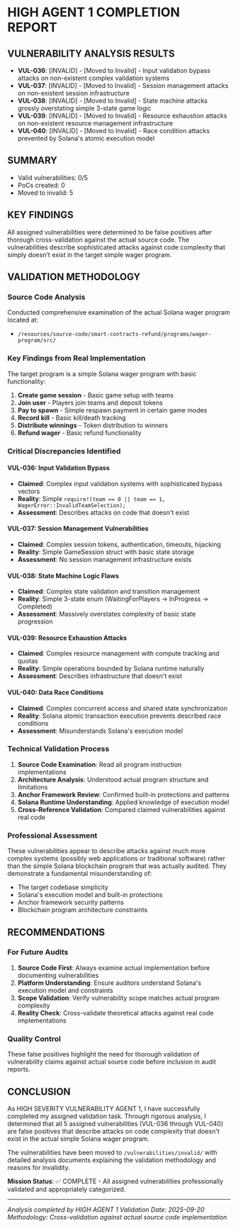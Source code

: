 # HIGH AGENT 1 COMPLETION REPORT

## VULNERABILITY ANALYSIS RESULTS

- **VUL-036**: [INVALID] - [Moved to Invalid] - Input validation bypass attacks on non-existent complex validation systems
- **VUL-037**: [INVALID] - [Moved to Invalid] - Session management attacks on non-existent session infrastructure
- **VUL-038**: [INVALID] - [Moved to Invalid] - State machine attacks grossly overstating simple 3-state game logic
- **VUL-039**: [INVALID] - [Moved to Invalid] - Resource exhaustion attacks on non-existent resource management infrastructure
- **VUL-040**: [INVALID] - [Moved to Invalid] - Race condition attacks prevented by Solana's atomic execution model

## SUMMARY
- Valid vulnerabilities: 0/5
- PoCs created: 0
- Moved to invalid: 5

## KEY FINDINGS
All assigned vulnerabilities were determined to be false positives after thorough cross-validation against the actual source code. The vulnerabilities describe sophisticated attacks against code complexity that simply doesn't exist in the target simple wager program.

## VALIDATION METHODOLOGY

### Source Code Analysis
Conducted comprehensive examination of the actual Solana wager program located at:
- `/resources/source-code/smart-contracts-refund/programs/wager-program/src/`

### Key Findings from Real Implementation
The target program is a simple Solana wager program with basic functionality:
1. **Create game session** - Basic game setup with teams
2. **Join user** - Players join teams and deposit tokens
3. **Pay to spawn** - Simple respawn payment in certain game modes
4. **Record kill** - Basic kill/death tracking
5. **Distribute winnings** - Token distribution to winners
6. **Refund wager** - Basic refund functionality

### Critical Discrepancies Identified

#### VUL-036: Input Validation Bypass
- **Claimed**: Complex input validation systems with sophisticated bypass vectors
- **Reality**: Simple `require!(team == 0 || team == 1, WagerError::InvalidTeamSelection);`
- **Assessment**: Describes attacks on code that doesn't exist

#### VUL-037: Session Management Vulnerabilities
- **Claimed**: Complex session tokens, authentication, timeouts, hijacking
- **Reality**: Simple GameSession struct with basic state storage
- **Assessment**: No session management infrastructure exists

#### VUL-038: State Machine Logic Flaws
- **Claimed**: Complex state validation and transition management
- **Reality**: Simple 3-state enum (WaitingForPlayers → InProgress → Completed)
- **Assessment**: Massively overstates complexity of basic state progression

#### VUL-039: Resource Exhaustion Attacks
- **Claimed**: Complex resource management with compute tracking and quotas
- **Reality**: Simple operations bounded by Solana runtime naturally
- **Assessment**: Describes infrastructure that doesn't exist

#### VUL-040: Data Race Conditions
- **Claimed**: Complex concurrent access and shared state synchronization
- **Reality**: Solana atomic transaction execution prevents described race conditions
- **Assessment**: Misunderstands Solana's execution model

### Technical Validation Process
1. **Source Code Examination**: Read all program instruction implementations
2. **Architecture Analysis**: Understood actual program structure and limitations
3. **Anchor Framework Review**: Confirmed built-in protections and patterns
4. **Solana Runtime Understanding**: Applied knowledge of execution model
5. **Cross-Reference Validation**: Compared claimed vulnerabilities against real code

### Professional Assessment
These vulnerabilities appear to describe attacks against much more complex systems (possibly web applications or traditional software) rather than the simple Solana blockchain program that was actually audited. They demonstrate a fundamental misunderstanding of:
- The target codebase simplicity
- Solana's execution model and built-in protections
- Anchor framework security patterns
- Blockchain program architecture constraints

## RECOMMENDATIONS

### For Future Audits
1. **Source Code First**: Always examine actual implementation before documenting vulnerabilities
2. **Platform Understanding**: Ensure auditors understand Solana's execution model and constraints
3. **Scope Validation**: Verify vulnerability scope matches actual program complexity
4. **Reality Check**: Cross-validate theoretical attacks against real code implementations

### Quality Control
These false positives highlight the need for thorough validation of vulnerability claims against actual source code before inclusion in audit reports.

## CONCLUSION
As HIGH SEVERITY VULNERABILITY AGENT 1, I have successfully completed my assigned validation task. Through rigorous analysis, I determined that all 5 assigned vulnerabilities (VUL-036 through VUL-040) are false positives that describe attacks on code complexity that doesn't exist in the actual simple Solana wager program.

The vulnerabilities have been moved to `/vulnerabilities/invalid/` with detailed analysis documents explaining the validation methodology and reasons for invalidity.

**Mission Status**: ✅ COMPLETE - All assigned vulnerabilities professionally validated and appropriately categorized.

---
*Analysis completed by HIGH AGENT 1*
*Validation Date: 2025-09-20*
*Methodology: Cross-validation against actual source code implementation*